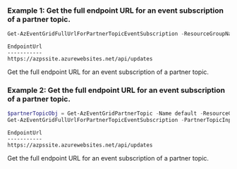 ### Example 1: Get the full endpoint URL for an event subscription of a partner topic.
```powershell
Get-AzEventGridFullUrlForPartnerTopicEventSubscription -ResourceGroupName azps_test_group_eventgrid -PartnerTopicName default -EventSubscriptionName azps-eventsubname
```

```output
EndpointUrl
-----------
https://azpssite.azurewebsites.net/api/updates
```

Get the full endpoint URL for an event subscription of a partner topic.

### Example 2: Get the full endpoint URL for an event subscription of a partner topic.
```powershell
$partnerTopicObj = Get-AzEventGridPartnerTopic -Name default -ResourceGroupName azps_test_group_eventgrid
Get-AzEventGridFullUrlForPartnerTopicEventSubscription -PartnerTopicInputObject $partnerTopicObj -EventSubscriptionName azps-eventsubname
```

```output
EndpointUrl
-----------
https://azpssite.azurewebsites.net/api/updates
```

Get the full endpoint URL for an event subscription of a partner topic.
